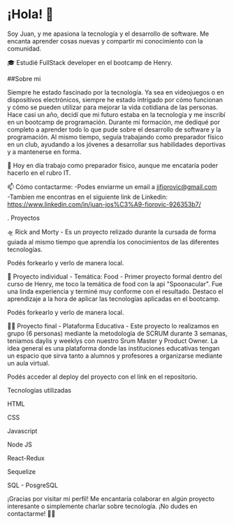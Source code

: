 # **¡Hola!** 👋
Soy Juan, y me apasiona la tecnología y el desarrollo de software. Me encanta aprender cosas nuevas y compartir mi conocimiento con la comunidad.

🎓 Estudié FullStack developer en el bootcamp de Henry.

##Sobre mi

Siempre he estado fascinado por la tecnología. Ya sea en videojuegos o en dispositivos electrónicos, siempre he estado intrigado por cómo funcionan y cómo se pueden utilizar para mejorar la vida cotidiana de las personas.
Hace casi un año, decidí que mi futuro estaba en la tecnología y me inscribí en un bootcamp de programación. Durante mi formación, me dediqué por completo a aprender todo lo que pude sobre el desarrollo de software y la programación. Al mismo tiempo, seguía trabajando como preparador físico en un club, ayudando a los jóvenes a desarrollar sus habilidades deportivas y a mantenerse en forma.


💼 Hoy en día trabajo como preparador físico, aunque me encataría poder hacerlo en el rubro IT.

📫 Cómo contactarme:
-Podes enviarme un email a jjfiorovic@gmail.com    
-Tambien me encontras en el siguiente link de Linkedin:
https://www.linkedin.com/in/juan-jos%C3%A9-fiorovic-926353b7/

.
Proyectos

🛸 Rick and Morty -
Es un proyecto relizado durante la cursada de forma guiada al mismo tiempo que aprendía los conocimientos de las diferentes tecnologías.

Podés forkearlo y verlo de manera local.

🍕 Proyecto individual - Temática: Food -
Primer proyecto formal dentro del curso de Henry, me toco la temática de food con la api "Spoonacular".
Fue una linda experiencia y terminé muy conforme con el resultado. Destaco el aprendizaje a la hora de aplicar las tecnologías aplicadas en el bootcamp.

Podés forkearlo y verlo de manera local.

🧑‍🏫 Proyecto final - Plataforma Educativa -
Este proyecto lo realizamos en grupo (6 personas) mediante la metodología de SCRUM durante 3 semanas, teniamos daylis y weeklys con nuestro Srum Master y Product Owner.
La idea general es una plataforma donde las instituciones educativas tengan un espacio que sirva tanto a alumnos y profesores a organizarse mediante un aula virtual.

Podés acceder al deploy del proyecto con el link en el repositorio.


Tecnologías utilizadas

HTML

CSS

Javascript

Node JS

React-Redux

Sequelize

SQL - PosgreSQL


¡Gracias por visitar mi perfil! Me encantaría colaborar en algún proyecto interesante o simplemente charlar sobre tecnología. ¡No dudes en contactarme! 👋👋
